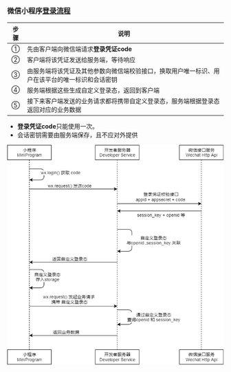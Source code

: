 ### 微信小程序[登录流程](https://developers.weixin.qq.com/miniprogram/dev/framework/open-ability/login.html)

| 步骤 | 说明                                                         |
| :--: | ------------------------------------------------------------ |
|  ①   | 先由客户端向微信端请求**登录凭证code**                       |
|  ②   | 客户端将该凭证发送给服务端，等待响应                         |
|  ③   | 由服务端将该凭证及其他参数向微信端校验接口，换取用户唯一标识、用户在该平台的唯一标识和会话密钥 |
|  ④   | 服务端根据这些生成自定义登录态，返回到客户端                 |
|  ⑤   | 接下来客户端发送的业务请求都将携带自定义登录态，服务端根据登录态返回对应的业务数据 |

- **登录凭证code**只能使用一次。
- 会话密钥需要由服务端保存，且不应对外提供



![微信小程序登录](./img/微信小程序登录.jpg)